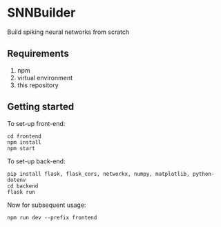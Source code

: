 # SNNBuilder
 Build spiking neural networks from scratch

## Requirements
1. npm
2. virtual environment
3. this repository

## Getting started
To set-up front-end:
```
cd frontend
npm install
npm start
```

To set-up back-end:
```
pip install flask, flask_cors, networkx, numpy, matplotlib, python-dotenv
cd backend
flask run
```

Now for subsequent usage:
```
npm run dev --prefix frontend
```
